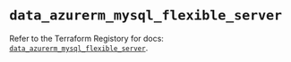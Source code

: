 # `data_azurerm_mysql_flexible_server`

Refer to the Terraform Registory for docs: [`data_azurerm_mysql_flexible_server`](https://registry.terraform.io/providers/hashicorp/azurerm/3.83.0/docs/data-sources/mysql_flexible_server).

